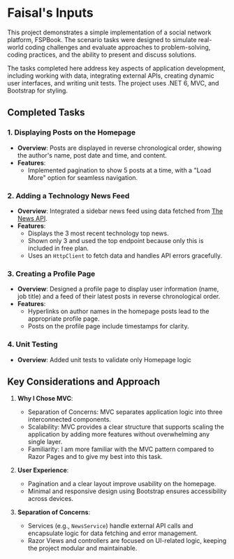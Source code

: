 ﻿# Faisal's Inputs

This project demonstrates a simple implementation of a social network platform, FSPBook. The scenario tasks were designed to simulate real-world coding challenges and evaluate approaches to problem-solving, coding practices, and the ability to present and discuss solutions.

The tasks completed here address key aspects of application development, including working with data, integrating external APIs, creating dynamic user interfaces, and writing unit tests. The project uses .NET 6, MVC, and Bootstrap for styling.

## Completed Tasks

### 1. Displaying Posts on the Homepage
- **Overview**: Posts are displayed in reverse chronological order, showing the author's name, post date and time, and content.
- **Features**: 
  - Implemented pagination to show 5 posts at a time, with a "Load More" option for seamless navigation.

### 2. Adding a Technology News Feed
- **Overview**: Integrated a sidebar news feed using data fetched from [The News API](https://www.thenewsapi.com/).
- **Features**:
  - Displays the 3 most recent technology top news.
  - Shown only 3 and used the top endpoint because only this is included in free plan. 
  - Uses an `HttpClient` to fetch data and handles API errors gracefully.

### 3. Creating a Profile Page
- **Overview**: Designed a profile page to display user information (name, job title) and a feed of their latest posts in reverse chronological order.
- **Features**:
  - Hyperlinks on author names in the homepage posts lead to the appropriate profile page.
  - Posts on the profile page include timestamps for clarity.

### 4. Unit Testing
- **Overview**: Added unit tests to validate only Homepage logic

## Key Considerations and Approach

1. **Why I Chose MVC**: 
   - Separation of Concerns: MVC separates application logic into three interconnected components.
   - Scalability: MVC provides a clear structure that supports scaling the application by adding more features without overwhelming any single layer.
   - Familiarity: I am more familiar with the MVC pattern compared to Razor Pages and to give my best into this task.

2. **User Experience**:
   - Pagination and a clear layout improve usability on the homepage.
   - Minimal and responsive design using Bootstrap ensures accessibility across devices.

4. **Separation of Concerns**: 
   - Services (e.g., `NewsService`) handle external API calls and encapsulate logic for data fetching and error management.
   - Razor Views and controllers are focused on UI-related logic, keeping the project modular and maintainable.
